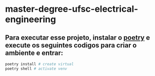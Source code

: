 # master-degree-ufsc-electrical-engineering
## Para executar esse projeto, instalar o [poetry](https://python-poetry.org/docs/) e execute os seguintes codigos para criar o ambiente e entrar:


```bash
poetry install # create virtual
poetry shell # activate venv
```